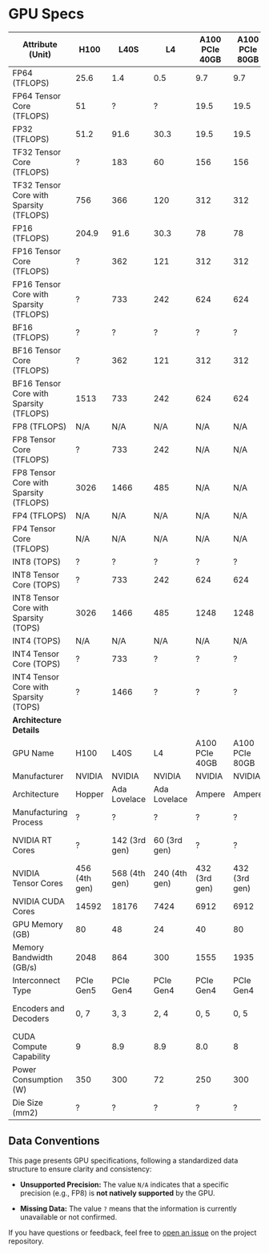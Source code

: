 # GPU Specs

Attribute (Unit) | H100 | L40S | L4 | A100 PCIe 40GB | A100 PCIe 80GB | A100 SXM4 40GB | A100 SXM4 80GB | A10 | T4 | Quadro RTX 5000 | V100 PCIe | V100 SXM2 | V100S PCIe | RTX4090
--- | --- | --- | --- | --- | --- | --- | --- | --- | --- | --- | --- | --- | --- | ---
FP64 (TFLOPS) | 25.6 | 1.4 | 0.5 | 9.7 | 9.7 | 9.7 | 9.7 | 1 | ? | 0.3 | 7.1 | 7.8 | 8.2 | 2.3
FP64 Tensor Core (TFLOPS) | 51 | ? | ? | 19.5 | 19.5 | 19.5 | 19.5 | ? | N/A | N/A | N/A | N/A | N/A | ?
FP32 (TFLOPS) | 51.2 | 91.6 | 30.3 | 19.5 | 19.5 | 19.5 | 19.5 | 31.2 | 8.1 | 11.2 | 14.1 | 15.7 | 16.4 | 73.2
TF32 Tensor Core (TFLOPS) | ? | 183 | 60 | 156 | 156 | 156 | 156 | 62.5 | N/A | N/A | 112 | 125 | N/A | 292.8
TF32 Tensor Core with Sparsity (TFLOPS) | 756 | 366 | 120 | 312 | 312 | 312 | 312 | 125 | N/A | N/A | N/A | N/A | N/A | ?
FP16 (TFLOPS) | 204.9 | 91.6 | 30.3 | 78 | 78 | 78 | 78 | 31.2 | 65 | 22.3 | 28.3 | 31.3 | 32.8 | 292.8
FP16 Tensor Core (TFLOPS) | ? | 362 | 121 | 312 | 312 | 312 | 312 | ? | ? | ? | 112 | 125 | 130 | 1171.2
FP16 Tensor Core with Sparsity (TFLOPS) | ? | 733 | 242 | 624 | 624 | 624 | 624 | ? | ? | ? | ? | ? | ? | ?
BF16 (TFLOPS) | ? | ? | ? | ? | ? | ? | ? | ? | N/A | N/A | N/A | N/A | N/A | ?
BF16 Tensor Core (TFLOPS) | ? | 362 | 121 | 312 | 312 | 312 | 312 | 125 | N/A | N/A | N/A | N/A | N/A | ?
BF16 Tensor Core with Sparsity (TFLOPS) | 1513 | 733 | 242 | 624 | 624 | 624 | 624 | 250 | N/A | N/A | N/A | N/A | N/A | ?
FP8 (TFLOPS) | N/A | N/A | N/A | N/A | N/A | N/A | N/A | N/A | N/A | N/A | N/A | N/A | N/A | ?
FP8 Tensor Core (TFLOPS) | ? | 733 | 242 | N/A | N/A | N/A | N/A | N/A | N/A | N/A | N/A | N/A | N/A | ?
FP8 Tensor Core with Sparsity (TFLOPS) | 3026 | 1466 | 485 | N/A | N/A | N/A | N/A | N/A | N/A | N/A | N/A | N/A | N/A | ?
FP4 (TFLOPS) | N/A | N/A | N/A | N/A | N/A | N/A | N/A | N/A | N/A | N/A | N/A | N/A | N/A | ?
FP4 Tensor Core (TFLOPS) | N/A | N/A | N/A | N/A | N/A | N/A | N/A | N/A | N/A | N/A | N/A | N/A | N/A | ?
INT8 (TOPS) | ? | ? | ? | ? | ? | ? | ? | ? | 130 | ? | ? | ? | ? | 292.8
INT8 Tensor Core (TOPS) | ? | 733 | 242 | 624 | 624 | 624 | 624 | 250 | ? | ? | N/A | N/A | N/A | 1171.2
INT8 Tensor Core with Sparsity (TOPS) | 3026 | 1466 | 485 | 1248 | 1248 | 1248 | 1248 | 500 | ? | ? | N/A | N/A | N/A | ?
INT4 (TOPS) | N/A | N/A | N/A | N/A | N/A | N/A | N/A | N/A | N/A | N/A | N/A | N/A | N/A | ?
INT4 Tensor Core (TOPS) | ? | 733 | ? | ? | ? | ? | ? | 500 | 260 | ? | N/A | N/A | N/A | ?
INT4 Tensor Core with Sparsity (TOPS) | ? | 1466 | ? | ? | ? | ? | ? | 1000 | ? | ? | N/A | N/A | N/A | ?
**Architecture Details** |  |  |  |  |  |  |  |  |  |  |  |  |  |  | 
GPU Name | H100 | L40S | L4 | A100 PCIe 40GB | A100 PCIe 80GB | A100 SXM4 40GB | A100 SXM4 80GB | A10 | T4 | Quadro RTX 5000 | V100 PCIe | V100 SXM2 | V100S PCIe | RTX4090
Manufacturer | NVIDIA | NVIDIA | NVIDIA | NVIDIA | NVIDIA | NVIDIA | NVIDIA | NVIDIA | NVIDIA | NVIDIA | NVIDIA | NVIDIA | NVIDIA | NVIDIA
Architecture | Hopper | Ada Lovelace | Ada Lovelace | Ampere | Ampere | Ampere | Ampere | Ampere | Turing | Turing | Volta | Volta | Volta | Ada Lovelace
Manufacturing Process | ? | ? | ? | ? | ? | ? | ? | ? | ? | ? | ? | ? | ? | ?
NVIDIA RT Cores | ? | 142 (3rd gen) | 60 (3rd gen) | ? | ? | ? | ? | 72 (2nd gen) | ? | 48 | N/A | N/A | N/A | 128 (4th gen)
NVIDIA Tensor Cores | 456 (4th gen) | 568 (4th gen) | 240 (4th gen) | 432 (3rd gen) | 432 (3rd gen) | 432 (3rd gen) | 432 (3rd gen) | 288 (3rd gen) | 320 (2nd gen) | 384 (2nd gen) | 640 (1st gen) | 640 (1st gen) | 640 (1st gen) | 512 (4th gen)
NVIDIA CUDA Cores | 14592 | 18176 | 7424 | 6912 | 6912 | 6912 | 6912 | 9216 | 2560 | 3072 | 5120 | 5120 | 5120 | 16384
GPU Memory (GB) | 80 | 48 | 24 | 40 | 80 | 40 | 80 | 24 | 16 | 16 | 16/32 | 16/32 | 32 | 24
Memory Bandwidth (GB/s) | 2048 | 864 | 300 | 1555 | 1935 | 1555 | 2039 | 600 | 300 | 448 | 900 | 900 | 1134 | 1008
Interconnect Type | PCIe Gen5 | PCIe Gen4 | PCIe Gen4 | PCIe Gen4 | PCIe Gen4 | NVLink | NVLink | PCIe Gen4 | PCIe Gen3 | PCIe Gen3 | PCIe Gen3 | NVLink | PCIe Gen3 | PCIe Gen4
Encoders and Decoders | 0, 7 | 3, 3 | 2, 4 | 0, 5 | 0, 5 | 0, 5 | 0, 5 | 1, 2 | 1, 2 | 1, 2 | 3, 1 | 3, 1 | 3, 1 | 2 NVENC 8.0, 1 NVDEC
CUDA Compute Capability | 9 | 8.9 | 8.9 | 8.0 | 8 | 8.0 | 8 | 8.6 | 7.5 | 7.5 | 7 | 7 | 7 | 8.9
Power Consumption (W) | 350 | 300 | 72 | 250 | 300 | 400 | 400 | 150 | 70 | 230 | 250 | 300 | 250 | 450
Die Size (mm2) | ? | ? | ? | ? | ? | ? | ? | ? | ? | ? | ? | ? | ? | ?

## Data Conventions

This page presents GPU specifications, following a standardized data structure to ensure clarity and consistency:

- **Unsupported Precision:**
  The value `N/A` indicates that a specific precision (e.g., FP8) is **not natively supported** by the GPU.

- **Missing Data:**
  The value `?` means that the information is currently unavailable or not confirmed.

If you have questions or feedback, feel free to [open an issue](https://github.com/gmasse/gpu-specs/issues) on the project repository.
